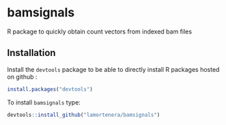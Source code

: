 bamsignals
==========


R package to quickly obtain count vectors from indexed bam files

## Installation

Install the `devtools` package to be able to directly install R packages hosted on github :

```R
install.packages("devtools")
```

To install `bamsignals` type:

```R
devtools::install_github("lamortenera/bamsignals")
```

